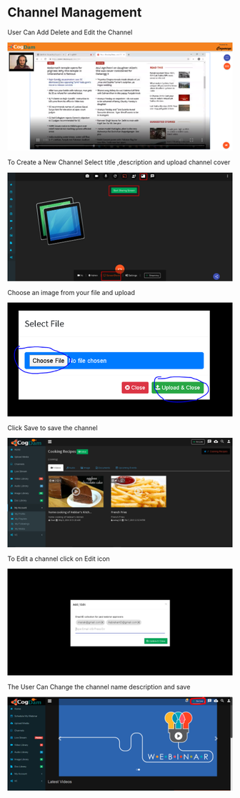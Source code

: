 # Channel Management

User Can Add Delete and Edit the Channel

![](../.gitbook/assets/image%20%28121%29.png)

To Create a New Channel Select title ,description and upload channel cover

![](../.gitbook/assets/image%20%28129%29.png)

Choose an image from your file and upload

![](../.gitbook/assets/image%20%28207%29.png)

Click Save to save the channel

![](../.gitbook/assets/image%20%2828%29.png)

To Edit a channel click on Edit icon

![](../.gitbook/assets/image%20%28171%29.png)

The User Can Change the channel name description and save

![](../.gitbook/assets/image%20%2839%29.png)

